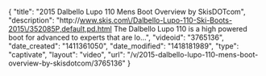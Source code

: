 {
    "title": "2015 Dalbello Lupo 110 Mens Boot Overview by SkisDOTcom",
    "description": "http:\/\/www.skis.com\/Dalbello-Lupo-110-Ski-Boots-2015\/352085P,default,pd.html The Dalbello Lupo 110 is a high powered boot for advanced to experts that are lo...",
    "videoid": "3765136",
    "date_created": "1411361050",
    "date_modified": "1418181989",
    "type": "captivate",
    "layout": "video",
    "url": "\/v\/2015-dalbello-lupo-110-mens-boot-overview-by-skisdotcom\/3765136"
}